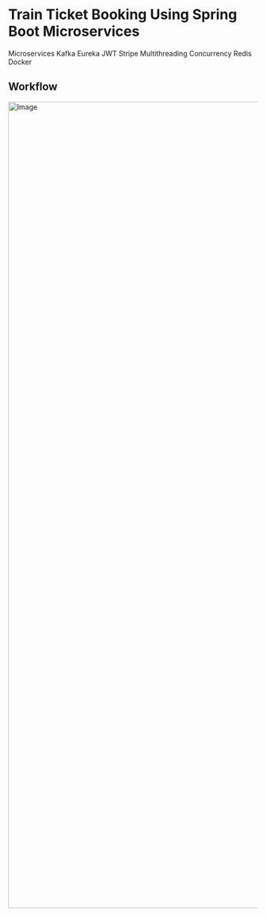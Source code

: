 # Train Ticket Booking Using Spring Boot Microservices


  Microservices
 Kafka
  Eureka
 JWT
  Stripe
 Multithreading
 Concurrency
  Redis
  Docker




## Workflow

<img width="3840" height="1627" alt="Image" src="https://github.com/user-attachments/assets/5ddc05c8-1780-4813-b5c2-8b6877adba06" />
